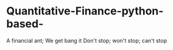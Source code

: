 # Quantitative-Finance-python-based- 
A financial ant; 
We get bang it 
Don't stop; won't stop; can't stop 
